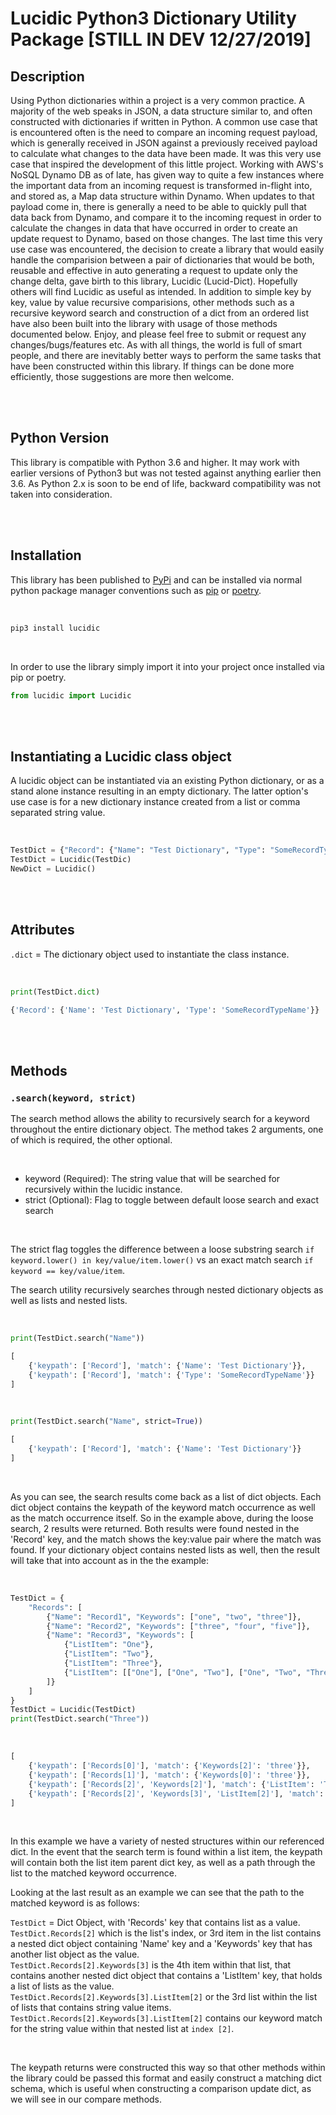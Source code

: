 # Lucidic Python3 Dictionary Utility Package [STILL IN DEV 12/27/2019]

## Description

Using Python dictionaries within a project is a very common practice. A majority of the web speaks in JSON, a data structure similar to, and often constructed with dictionaries if written in Python. A common use case that is encountered often is the need to compare an incoming request payload, which is generally received in JSON against a previously received payload to calculate what changes to the data have been made. It was this very use case that inspired the development of this little project. Working with AWS's NoSQL Dynamo DB as of late, has given way to quite a few instances where the important data from an incoming request is transformed in-flight into, and stored as, a Map data structure within Dynamo. When updates to that payload come in, there is generally a need to be able to quickly pull that data back from Dynamo, and compare it to the incoming request in order to calculate the changes in data that have occurred in order to create an update request to Dynamo, based on those changes. The last time this very use case was encountered, the decision to create a library that would easily handle the comparision between a pair of dictionaries that would be both, reusable and effective in auto generating a request to update only the change delta, gave birth to this library, Lucidic (Lucid-Dict). Hopefully others will find Lucidic as useful as intended. In addition to simple key by key, value by value recursive comparisions, other methods such as a recursive keyword search and construction of a dict from an ordered list have also been built into the library with usage of those methods documented below. Enjoy, and please feel free to submit or request any changes/bugs/features etc. As with all things, the world is full of smart people, and there are inevitably better ways to perform the same tasks that have been constructed within this library. If things can be done more efficiently, those suggestions are more then welcome.

<br><br>

## Python Version

This library is compatible with Python 3.6 and higher. It may work with earlier versions of Python3 but was not tested against anything earlier then 3.6. As Python 2.x is soon to be end of life, backward compatibility was not taken into consideration.

<br><br>

## Installation

This library has been published to [PyPi](https://pypi.org/project/lucidic/) and can be installed via normal python package manager conventions such as [pip](https://pip.pypa.io/en/stable/) or [poetry](https://pypi.org/project/poetry/).

<br>

```python
pip3 install lucidic
```

 <br>

 In order to use the library simply import it into your project once installed via pip or poetry.

 ```python
from lucidic import Lucidic
 ```

<br><br>

## Instantiating a Lucidic class object

A lucidic object can be instantiated via an existing Python dictionary, or as a stand alone instance resulting in an empty dictionary. The latter option's use case is for a new dictionary instance created from a list or comma separated string value.

<br>

```python
TestDict = {"Record": {"Name": "Test Dictionary", "Type": "SomeRecordTypeName"}}
TestDict = Lucidic(TestDic)
NewDict = Lucidic()
```

<br><br>

## Attributes

`.dict` = The dictionary object used to instantiate the class instance.

<br>

```python
print(TestDict.dict)

{'Record': {'Name': 'Test Dictionary', 'Type': 'SomeRecordTypeName'}}
```

<br><br>

## Methods

### `.search(keyword, strict)`

The search method allows the ability to recursively search for a keyword throughout the entire dictionary object. The method takes 2 arguments, one of which is required, the other optional.

<br>

- keyword (Required): The string value that will be searched for recursively within the lucidic instance.
- strict (Optional): Flag to toggle between default loose search and exact search

<br>

The strict flag toggles the difference between a loose substring search `if keyword.lower() in key/value/item.lower()` vs an exact match search `if keyword == key/value/item`.

The search utility recursively searches through nested dictionary objects as well as lists and nested lists.

<br>

```python
print(TestDict.search("Name"))

[
    {'keypath': ['Record'], 'match': {'Name': 'Test Dictionary'}},
    {'keypath': ['Record'], 'match': {'Type': 'SomeRecordTypeName'}}
]
```

<br>

```python
print(TestDict.search("Name", strict=True))

[
    {'keypath': ['Record'], 'match': {'Name': 'Test Dictionary'}}
]
```

<br>

As you can see, the search results come back as a list of dict objects. Each dict object contains the keypath of the keyword match occurrence as well as the match occurrence itself. So in the example above, during the loose search, 2 results were returned. Both results were found nested in the 'Record' key, and the match shows the key:value pair where the match was found. If your dictionary object contains nested lists as well, then the result will take that into account as in the the example:

<br>

```python
TestDict = {
    "Records": [
        {"Name": "Record1", "Keywords": ["one", "two", "three"]},
        {"Name": "Record2", "Keywords": ["three", "four", "five"]},
        {"Name": "Record3", "Keywords": [
            {"ListItem": "One"},
            {"ListItem": "Two"},
            {"ListItem": "Three"},
            {"ListItem": [["One"], ["One", "Two"], ["One", "Two", "Three"]]}
        ]}
    ]
}
TestDict = Lucidic(TestDict)
print(TestDict.search("Three"))
```

<br>

```python
[
    {'keypath': ['Records[0]'], 'match': {'Keywords[2]': 'three'}},
    {'keypath': ['Records[1]'], 'match': {'Keywords[0]': 'three'}},
    {'keypath': ['Records[2]', 'Keywords[2]'], 'match': {'ListItem': 'Three'}},
    {'keypath': ['Records[2]', 'Keywords[3]', 'ListItem[2]'], 'match': {'ListItem[2][2]': 'Three'}}
]
```

<br>

In this example we have a variety of nested structures within our referenced dict. In the event that the search term is found within a list item, the keypath will contain both the list item parent dict key, as well as a path through the list to the matched keyword occurrence.

Looking at the last result as an example we can see that the path to the matched keyword is as follows:

`TestDict` = Dict Object, with 'Records' key that contains list as a value. <br>
`TestDict.Records[2]` which is the list's index, or 3rd item in the list contains a nested dict object containing 'Name' key and a 'Keywords' key that has another list object as the value. <br>
`TestDict.Records[2].Keywords[3]` is the 4th item within that list, that contains another nested dict object that contains a 'ListItem' key, that holds a list of lists as the value. <br>
`TestDict.Records[2].Keywords[3].ListItem[2]` or the 3rd list within the list of lists that contains string value items. <br>
`TestDict.Records[2].Keywords[3].ListItem[2]` contains our keyword match for the string value within that nested list at `index [2]`. <br>

<br>

The keypath returns were constructed this way so that other methods within the library could be passed this format and easily construct a matching dict schema, which is useful when constructing a comparison update dict, as we will see in our compare methods.
